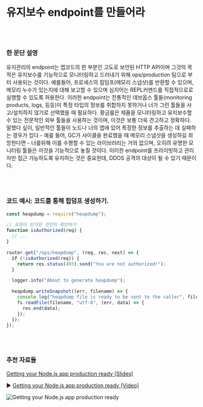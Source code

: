 # 유지보수 endpoint를 만들어라

<br/><br/>

### 한 문단 설명

유지관리의 endpoint는 앱코드의 한 부분인 고도로 보안된 HTTP API이며 그것의 목적은 유지보수를 기능적으로 모니터링하고 드러내기 위해 ops/production 팀으로 부터 사용되는 것이다.
예를들어, 프로세스의 힙덤프(메모리 스냅샷)를 반환할 수 있으며, 메모리 누수가 있는지에 대해 보고할 수 있으며 심지어는 REPL커맨드를 직접적으로로 실행할 수 있도록 허용한다. 이러한 endpoint는 전통적인 데브옵스 툴들(monitoring products, logs, 등등)이 특정 타입의 정보를 취합하지 못하거나 너가 그런 툴들을 사고/설치하지 않기로 선택했을 때 필요하다. 황금룰은 제품을 모니터링하고 유지보수할 수 있는 전문적인 외부 툴들을 사용하는 것이며, 이것은 보통 더욱 견고하고 정확하다. 말했다 싶이, 일반적인 툴들이 노드나 너의 앱에 있어 특정한 정보를 추출하는 데 실패하는 경우가 있다 - 예를 들어, GC가 사이클을 완료했을 때 메모리 스냅샷을 생성하길 희망한다면 - 너를위해 이를 수행할 수 있는 라이브러리는 거의 없으며, 오히려 유명한 모니터링 툴들은 이것을 기능적으로 놓칠 것이다. 이러한 endpoint를 프라이빗하고 관리자만 접근 가능하도록 유지하는 것은 중요한데, DDOS 공격의 대상이 될 수 있기 때문이다.

<br/><br/>

### 코드 예시: 코드를 통해 힙덤프 생성하기.

```javascript
const heapdump = require("heapdump");

// 요청이 인가된 것인지 확인하기
function isAuthorized(req) {
  // ...
}

router.get("/ops/heapdump", (req, res, next) => {
  if (!isAuthorized(req)) {
    return res.status(403).send("You are not authorized!");
  }

  logger.info("About to generate heapdump");

  heapdump.writeSnapshot((err, filename) => {
    console.log("heapdump file is ready to be sent to the caller", filename);
    fs.readFile(filename, "utf-8", (err, data) => {
      res.end(data);
    });
  });
});
```

<br/><br/>

### 추천 자료들

[Getting your Node.js app production ready (Slides)](http://naugtur.pl/pres3/node2prod)

▶ [Getting your Node.js app production ready (Video)](https://www.youtube.com/watch?v=lUsNne-_VIk)

![Getting your Node.js app production ready](/assets/images/createmaintenanceendpoint1.png "Getting your Node.js app production ready")
